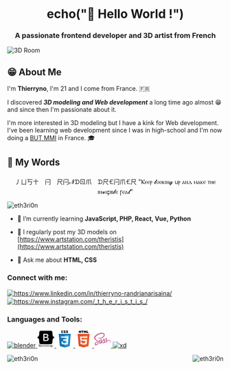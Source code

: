 <h1 align="center">echo("👋 Hello World !")</h1>
<h3 align="center">A passionate frontend developer and 3D artist from French</h3>

<div> <img src="https://github.com/Eth3ri0n/Eth3ri0n/blob/ed7d08c18fd9a786f09a1847d1b3508e3774add9/images/Room_deviant.png" alt="3D Room" /> </div>

## 😁 About Me 

I'm **Thierryno**, I'm 21 and I come from France. :fr:

I discovered ***3D modeling and Web development*** a long time ago almost 😁 and since then I'm passionate about it.

I'm more interested in 3D modeling but I have a kink for Web development. I've been learning web development since I was in high-school and I'm now doing a [BUT MMI](https://www.onisep.fr/ressources/univers-formation/formations/Post-bac/but-metiers-du-multimedia-et-de-l-internet-parcours-creation-numerique) in France. 🎓

## 🌠 My Words
<p align="center">丿ㄩ丂〸 闩 尺闩𝓝ᗪㄖ爪 ᗪ尺🝗闩爪🝗尺
"Ⲕⲉⲉⲣ 𝓵ⲟⲟⲕⲓⲛ𝓰 𐌵ⲣ ⲁⲛⲇ ⲙⲁⲕⲉ ⲧⲏⲉ ⲓⲛ𝓿ⲓ𝛓ⲓⲃ𝓵ⲉ ꞅⲉⲁ𝓵"</p>

<p align="left"> <img src="https://komarev.com/ghpvc/?username=eth3ri0n&label=Profile%20views&color=0e75b6&style=flat" alt="eth3ri0n" /> </p>

- 🌱 I’m currently learning **JavaScript, PHP, React, Vue, Python**

- 📝 I regularly post my 3D models on [https://www.artstation.com/theristis](https://www.artstation.com/theristis)

- 💬 Ask me about **HTML, CSS**

<h3 align="left">Connect with me:</h3>

<p align="left">
<a href="https://linkedin.com/in/https://www.linkedin.com/in/thierryno-randrianarisaina/" target="blank"><img align="center" src="https://raw.githubusercontent.com/rahuldkjain/github-profile-readme-generator/master/src/images/icons/Social/linked-in-alt.svg" alt="https://www.linkedin.com/in/thierryno-randrianarisaina/" height="30" width="40" /></a>
<a href="https://instagram.com/https://www.instagram.com/_t_h_e_r_i_s_t_i_s_/" target="blank"><img align="center" src="https://raw.githubusercontent.com/rahuldkjain/github-profile-readme-generator/master/src/images/icons/Social/instagram.svg" alt="https://www.instagram.com/_t_h_e_r_i_s_t_i_s_/" height="30" width="40" /></a>
</p>

<h3 align="left">Languages and Tools:</h3>

<p align="left"> <a href="https://www.blender.org/" target="_blank" rel="noreferrer"> <img src="https://download.blender.org/branding/community/blender_community_badge_white.svg" alt="blender" width="40" height="40"/> </a> <a href="https://getbootstrap.com" target="_blank" rel="noreferrer"> <img src="https://raw.githubusercontent.com/devicons/devicon/master/icons/bootstrap/bootstrap-plain-wordmark.svg" alt="bootstrap" width="40" height="40"/> </a> <a href="https://www.w3schools.com/css/" target="_blank" rel="noreferrer"> <img src="https://raw.githubusercontent.com/devicons/devicon/master/icons/css3/css3-original-wordmark.svg" alt="css3" width="40" height="40"/> </a> <a href="https://www.w3.org/html/" target="_blank" rel="noreferrer"> <img src="https://raw.githubusercontent.com/devicons/devicon/master/icons/html5/html5-original-wordmark.svg" alt="html5" width="40" height="40"/> </a> <a href="https://sass-lang.com" target="_blank" rel="noreferrer"> <img src="https://raw.githubusercontent.com/devicons/devicon/master/icons/sass/sass-original.svg" alt="sass" width="40" height="40"/> </a> <a href="https://www.adobe.com/products/xd.html" target="_blank" rel="noreferrer"> <img src="https://cdn.worldvectorlogo.com/logos/adobe-xd.svg" alt="xd" width="40" height="40"/> </a> </p>


<p><img align="left" src="https://github-readme-stats.vercel.app/api/top-langs?username=eth3ri0n&show_icons=true&locale=en&layout=compact" alt="eth3ri0n" /></p>


<p><img align="right" src="https://github-readme-streak-stats.herokuapp.com/?user=eth3ri0n&" alt="eth3ri0n" /></p>
